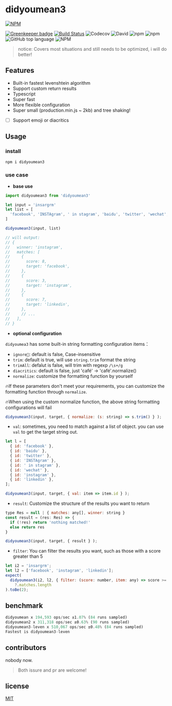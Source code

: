 # didyoumean3

[![NPM](https://nodei.co/npm/didyoumean3.png?downloads=true&downloadRank=true&stars=true)](https://nodei.co/npm/didyoumean3/)


[![Greenkeeper badge](https://badges.greenkeeper.io/cbbfcd/didyoumean3.svg)](https://greenkeeper.io/)
[![Build Status](https://travis-ci.com/cbbfcd/didyoumean3.svg?branch=master)](https://travis-ci.com/cbbfcd/didyoumean3)
![Codecov](https://img.shields.io/codecov/c/github/cbbfcd/didyoumean3)
![David](https://img.shields.io/david/dev/cbbfcd/didyoumean3)
![npm](https://img.shields.io/npm/dw/didyoumean3)
![npm](https://img.shields.io/npm/v/didyoumean3)
![GitHub top language](https://img.shields.io/github/languages/top/cbbfcd/didyoumean3)
![NPM](https://img.shields.io/npm/l/didyoumean3)

> notice: Covers most situations and still needs to be optimized, i will do better!

## Features

- Built-in fastest levenshtein algorithm
- Support custom return results
- Typescript
- Super fast
- More flexible configuration
- Super small (production.min.js ~ 2kb) and tree shaking!
- [ ] Support emoji or diacritics

## Usage

### install

```js
npm i didyoumean3
```

### use case

- **base use**

```js
import didyoumean3 from 'didyoumean3'

let input = 'insargrm'
let list = [
  'facebook', 'INSTAgram', ' in stagram', 'baidu', 'twitter', 'wechat', 'instagram', 'linkedin'
]

didyoumean3(input, list)

// will output:
// {
//   winner: 'instagram',
//   matches: [
//     {
//       score: 8,
//       target: 'facebook',
//     },
//     {
//       score: 3,
//       target: 'instagram',
//     },
//     {
//       score: 7,
//       target: 'linkedin',
//     },
//     // ...
//   ],
// }
```

- **optional configuration**

`didyoumea3` has some built-in string formatting configuration items：

* `ignore`: default is false, Case-insensitive 
* `trim`: default is true, will use `string.trim` format the string
* `trimAll`: defalut is false, will trim with regexp `/\s+/g`
* `diacritics`: default is false, just 'café' -> 'café'.normalize()
* `normalize`: customize the formatting function by yourself

🔥If these parameters don't meet your requirements, you can customize the formatting function through `normalize`.

🔥When using the custom normalize function, the above string formatting configurations will fail

```js
didyoumean3(input, target, { normalize: (s: string) => s.trim() } );
```

* `val`: sometimes, you need to match against a list of object. you can use `val` to get the target string out.

```js
let l = [
  { id: 'facebook' },
  { id: 'baidu' },
  { id: 'twitter' },
  { id: 'INSTAgram' },
  { id: ' in stagram' },
  { id: 'wechat' },
  { id: 'instagram' },
  { id: 'linkedin' },
];

didyoumean3(input, target, { val: item => item.id } );
```

* `result`: Customize the structure of the results you want to return

```js
type Res = null | { matches: any[], winner: string }
const result = (res: Res) => {
  if (!res) return 'nothing matched!'
  else return res
}

didyoumean3(input, target, { result } );
```
* `filter`: You can filter the results you want, such as those with a score greater than 5

```js
let i2 = 'insargrm';
let l2 = ['facebook', 'instagram', 'linkedin'];
expect(
  didyoumean3(i2, l2, { filter: (score: number, item: any) => score >= 7 })
    ?.matches.length
).toBe(2); 
```

## benchmark

```js
didyoumean x 194,593 ops/sec ±1.07% (84 runs sampled)
didyoumean2 x 311,318 ops/sec ±0.63% (90 runs sampled)
didyoumean3-leven x 510,067 ops/sec ±0.48% (84 runs sampled)
Fastest is didyoumean3-leven
```

## contributors

nobody now.

> Both issure and pr are welcome!

## license

[MIT](./LICENSE)
